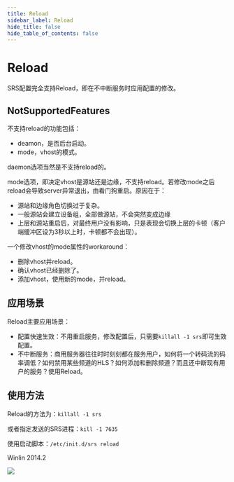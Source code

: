 ```yaml
---
title: Reload
sidebar_label: Reload
hide_title: false
hide_table_of_contents: false
---
```


# Reload

SRS配置完全支持Reload，即在不中断服务时应用配置的修改。

## NotSupportedFeatures

不支持reload的功能包括：
* deamon，是否后台启动。
* mode，vhost的模式。

daemon选项当然是不支持reload的。

mode选项，即决定vhost是源站还是边缘，不支持reload。若修改mode之后reload会导致server异常退出，由看门狗重启。原因在于：
* 源站和边缘角色切换过于复杂。
* 一般源站会建立设备组，全部做源站，不会突然变成边缘
* 上层和源站重启后，对最终用户没有影响，只是表现会切换上层的卡顿（客户端缓冲区设为3秒以上时，卡顿都不会出现）。

一个修改vhost的mode属性的workaround：
* 删除vhost并reload。
* 确认vhost已经删除了。
* 添加vhost，使用新的mode，并reload。

## 应用场景

Reload主要应用场景：
* 配置快速生效：不用重启服务，修改配置后，只需要`killall -1 srs`即可生效配置。
* 不中断服务：商用服务器往往时时刻刻都在服务用户，如何将一个转码流的码率调低？如何禁用某些频道的HLS？如何添加和删除频道？而且还中断现有用户的服务？使用Reload。

## 使用方法

Reload的方法为：`killall -1 srs`

或者指定发送的SRS进程：`kill -1 7635`

使用启动脚本：`/etc/init.d/srs reload`

Winlin 2014.2

![](https://ossrs.net/gif/v1/sls.gif?site=ossrs.io&path=/lts/doc-zh-4/doc/reload)


